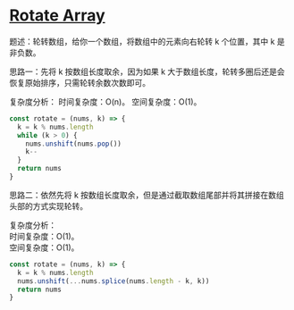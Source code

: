 # [Rotate Array](https://leetcode.cn/problems)

题述：轮转数组，给你一个数组，将数组中的元素向右轮转 k 个位置，其中 k 是非负数。

思路一：先将 k 按数组长度取余，因为如果 k 大于数组长度，轮转多圈后还是会恢复原始排序，只需轮转余数次数即可。

复杂度分析：
时间复杂度：O(n)。
空间复杂度：O(1)。

```javascript
const rotate = (nums, k) => {
  k = k % nums.length
  while (k > 0) {
    nums.unshift(nums.pop())
    k--
  }
  return nums
}
```

思路二：依然先将 k 按数组长度取余，但是通过截取数组尾部并将其拼接在数组头部的方式实现轮转。

复杂度分析：  
时间复杂度：O(1)。  
空间复杂度：O(1)。

```javascript
const rotate = (nums, k) => {
  k = k % nums.length
  nums.unshift(...nums.splice(nums.length - k, k))
  return nums
}
```
